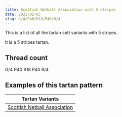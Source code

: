 ```yaml
---
title: Scottish Netball Association with 5 stripes
date: 2023-02-05
slug: G/4/P40/B18/P40/R/4
---
```

This is a list of all the tartan sett variants with 5 stripes.

It is a 5 stripes tartan.


## Thread count
G/4 P40 B18 P40 R/4

## Examples of this tartan pattern

| Tartan Variants |
|---------------|
| [Scottish Netball Association](/variants/g/4/p40/b18/p40/r/4-b304080-g008000-p800080-rc00000)||
